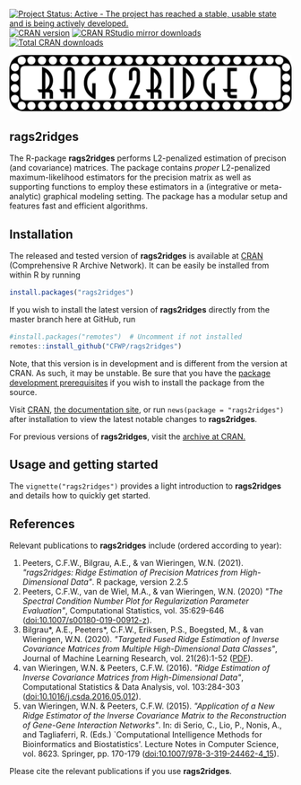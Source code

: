 
[![Project Status: Active - The project has reached a stable, usable state and is being actively developed.](https://www.repostatus.org/badges/latest/active.svg)](https://www.repostatus.org/#active)
[![CRAN version](https://www.r-pkg.org/badges/version/rags2ridges)](https://cran.r-project.org/package=rags2ridges)
[![CRAN RStudio mirror downloads](https://cranlogs.r-pkg.org/badges/rags2ridges)](https://cran.r-project.org/package=rags2ridges/index.html)
[![Total CRAN downloads](https://cranlogs.r-pkg.org/badges/grand-total/rags2ridges)](https://www.r-pkg.org/pkg/rags2ridges)

<img src="man/figures/RAGS.png" alt="" />

**rags2ridges**
---------------

The R-package **rags2ridges** performs L2-penalized estimation of precison (and covariance) matrices. 
The package contains *proper* L2-penalized maximum-likelihood estimators for the precision matrix as well as supporting functions to employ these estimators in a (integrative or meta-analytic) graphical modeling setting. The package has a modular setup and features fast and efficient algorithms.


## Installation

The released and tested version of **rags2ridges** is available at
[CRAN](https://cran.r-project.org/package=rags2ridges) (Comprehensive R Archive Network). It can be easily be installed from within R by running

```R
install.packages("rags2ridges")
```

If you wish to install the latest version of **rags2ridges** directly from the master branch here at GitHub, run

```R
#install.packages("remotes")  # Uncomment if not installed
remotes::install_github("CFWP/rags2ridges")
```

Note, that this version is in development and is different from the version at CRAN. As such, it may be unstable. Be sure that you have the
[package development prerequisites](https://support.rstudio.com/hc/en-us/articles/200486498-Package-Development-Prerequisites) if you wish to install the package from the source.

Visit [CRAN](https://cran.r-project.org/web/packages/rags2ridges/news.html), [the documentation site](./articles/rags2ridges), or run `news(package = "rags2ridges")` after installation to view the latest notable changes to **rags2ridges**. 

For previous versions of **rags2ridges**, visit the [archive at CRAN.](https://cran.r-project.org/src/contrib/Archive/rags2ridges/)


## Usage and getting started

The `vignette("rags2ridges")` provides a light introduction to **rags2ridges** and details how to quickly get started.


## References

Relevant publications to **rags2ridges** include (ordered according to year):

 1. Peeters, C.F.W., Bilgrau, A.E., & van Wieringen, W.N. (2021). 
    *"rags2ridges: Ridge Estimation of Precision Matrices from High-Dimensional Data"*. 
    R package, version 2.2.5
 2. Peeters, C.F.W., van de Wiel, M.A., & van Wieringen, W.N. (2020)
    *"The Spectral Condition Number Plot for Regularization Parameter Evaluation"*,
    Computational Statistics, vol. 35:629-646
    ([doi:10.1007/s00180-019-00912-z](https://doi.org/10.1007/s00180-019-00912-z)).
 3. Bilgrau\*, A.E., Peeters\*, C.F.W., Eriksen, P.S., Boegsted, M., & van Wieringen, W.N. (2020).
    *"Targeted Fused Ridge Estimation of Inverse Covariance Matrices from Multiple High-Dimensional Data Classes"*,
    Journal of Machine Learning Research, vol. 21(26):1-52
    ([PDF](https://www.jmlr.org/papers/volume21/15-509/15-509.pdf)).
 4. van Wieringen, W.N. & Peeters, C.F.W. (2016).
    *"Ridge Estimation of Inverse Covariance Matrices from High-Dimensional Data"*, 
    Computational Statistics & Data Analysis, vol. 103:284-303
    ([doi:10.1016/j.csda.2016.05.012](https://www.sciencedirect.com/science/article/pii/S0167947316301141)).
 5. van Wieringen, W.N. & Peeters, C.F.W. (2015).
    *"Application of a New Ridge Estimator of the Inverse Covariance Matrix
    to the Reconstruction of Gene-Gene Interaction Networks"*.
    In: di Serio, C., Lio, P., Nonis, A., and Tagliaferri, R. (Eds.)
    `Computational Intelligence Methods for Bioinformatics and Biostatistics'.
    Lecture Notes in Computer Science, vol. 8623. Springer, pp. 170-179
    ([doi:10.1007/978-3-319-24462-4_15](https://link.springer.com/chapter/10.1007%2F978-3-319-24462-4_15)).

Please cite the relevant publications if you use **rags2ridges**.
